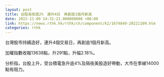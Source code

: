 ```yaml
---
layout: post
title: 台股高收逾2%　連升4日　再創逾1個月新高
date: 2022-11-09 14:31:21.000000000 +08:00
link: https://news.rthk.hk/rthk/ch/component/k2/1674849-20221109.htm
categories: rthk
---
```


台灣股市持續造好，連升4個交易日，再創逾1個月新高。

加權指數收報13638點，升291點，升幅2.18%。

分析指，台股上升，受台積電急升逾4%及隔夜美股造好帶動，大市在季線14000點有阻力。
